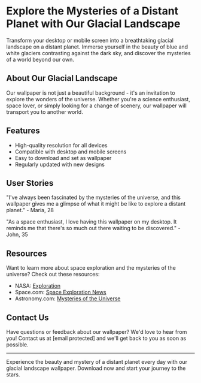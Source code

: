 <!--font:Creepster-->

# Explore the Mysteries of a Distant Planet with Our Glacial Landscape

Transform your desktop or mobile screen into a breathtaking glacial landscape on a distant planet. Immerse yourself in the beauty of blue and white glaciers contrasting against the dark sky, and discover the mysteries of a world beyond our own.

## About Our Glacial Landscape

Our wallpaper is not just a beautiful background - it's an invitation to explore the wonders of the universe. Whether you're a science enthusiast, space lover, or simply looking for a change of scenery, our wallpaper will transport you to another world.

## Features

- High-quality resolution for all devices
- Compatible with desktop and mobile screens
- Easy to download and set as wallpaper
- Regularly updated with new designs

## User Stories

"I've always been fascinated by the mysteries of the universe, and this wallpaper gives me a glimpse of what it might be like to explore a distant planet." - Maria, 28

"As a space enthusiast, I love having this wallpaper on my desktop. It reminds me that there's so much out there waiting to be discovered." - John, 35

## Resources

Want to learn more about space exploration and the mysteries of the universe? Check out these resources:

- NASA: [Exploration](#)
- Space.com: [Space Exploration News](#)
- Astronomy.com: [Mysteries of the Universe](#)

## Contact Us

Have questions or feedback about our wallpaper? We'd love to hear from you! Contact us at [email protected] and we'll get back to you as soon as possible.

---

Experience the beauty and mystery of a distant planet every day with our glacial landscape wallpaper. Download now and start your journey to the stars.

<!--

Write me content for website with wallpaper which alt text is:

"A photograph of a glacier on a distant planet, with the blue and white colors contrasting against the dark sky."

The name/title of the page should not be 1:1 copy of the alt text but rather a real content of the website which is using this wallpaper.

- Use markdown format 
- Start with heading
- Heading should be short and concise
- The content should look like a real website 
- The website should not be about the wallpaper, wallpaper is just a related background
- Heading should be contain work "wallpaper" or "background"
- Include real sections like references, contact, user stories, etc. use things relevant to the page purpose.
- Feel free to use structure like headings, bullets, numbering, blockquotes, paragraphs, horizontal lines, etc.
- You can use formatting like bold or _italic_
- You can include UTF-8 emojis
- Links should be only #hash anchors (and you can refer to the document itself)
- Do not include images


---


# Discover the Wonders of Glaciers with Our Arctic Adventure Wallpaper

Transform your desktop or mobile screen into a stunning Arctic landscape with our glacier wallpaper. Immerse yourself in the beauty of a distant planet, where blue and white glaciers contrast against the dark sky.

## About Our Arctic Adventure Wallpaper

Our glacier wallpaper is not just a pretty background - it's an invitation to explore the wonders of nature. Whether you're a nature lover, adventure seeker, or simply looking for a change of scenery, our wallpaper will transport you to another world.

## Features

- High-quality resolution for all devices
- Compatible with desktop and mobile screens
- Easy to download and set as wallpaper
- Regularly updated with new designs

## User Stories

"I've always been fascinated by glaciers, but I've never had the chance to see one in person. This wallpaper gives me a glimpse of what it might be like to stand in front of one." - Maria, 28

"I work in a busy office, and sometimes I need a mental break. Looking at this wallpaper reminds me that there's a whole world outside of my computer screen." - John, 35

## References

Want to learn more about glaciers and their impact on the environment? Check out these resources:

- National Geographic: [Glacier](#)
- NASA: [The Melting Glaciers of Antarctica](#)
- World Wildlife Fund: [Glaciers](#)

## Contact Us

Have questions or feedback about our wallpaper? We'd love to hear from you! Contact us at [email protected] and we'll get back to you as soon as possible.

---

Experience the beauty of glaciers every day with our Arctic Adventure wallpaper. Download now and start your journey to a distant planet.


---


Heading should not include word "wallpaper". The website should not be about the wallpaper itself, wallpaper is just a related background, rewrite whole content.


---


# Explore the Mysteries of a Distant Planet with Our Glacial Landscape

Transform your desktop or mobile screen into a breathtaking glacial landscape on a distant planet. Immerse yourself in the beauty of blue and white glaciers contrasting against the dark sky, and discover the mysteries of a world beyond our own.

## About Our Glacial Landscape

Our wallpaper is not just a beautiful background - it's an invitation to explore the wonders of the universe. Whether you're a science enthusiast, space lover, or simply looking for a change of scenery, our wallpaper will transport you to another world.

## Features

- High-quality resolution for all devices
- Compatible with desktop and mobile screens
- Easy to download and set as wallpaper
- Regularly updated with new designs

## User Stories

"I've always been fascinated by the mysteries of the universe, and this wallpaper gives me a glimpse of what it might be like to explore a distant planet." - Maria, 28

"As a space enthusiast, I love having this wallpaper on my desktop. It reminds me that there's so much out there waiting to be discovered." - John, 35

## Resources

Want to learn more about space exploration and the mysteries of the universe? Check out these resources:

- NASA: [Exploration](#)
- Space.com: [Space Exploration News](#)
- Astronomy.com: [Mysteries of the Universe](#)

## Contact Us

Have questions or feedback about our wallpaper? We'd love to hear from you! Contact us at [email protected] and we'll get back to you as soon as possible.

---

Experience the beauty and mystery of a distant planet every day with our glacial landscape wallpaper. Download now and start your journey to the stars.

-->
